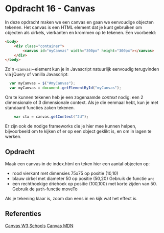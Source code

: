 # Opdracht 16 - Canvas

In deze opdracht maken we een canvas en gaan we eenvoudige objecten tekenen. Het canvas is een HTML element dat je
kunt gebruiken om objecten als cirkels, vierkanten en krommen op te tekenen. Een voorbeeld:
```html
<body>
    <div class="container">
        <canvas id="myCanvas" width="300px" height="300px"></canvas>
    </div>
</body>
```

Zo'n `<canvas>`-element kun je in Javascript natuurlijk eenvoudig terugvinden via jQuery of vanilla Javascript:
```javascript
  var myCanvas = $("#myCanvas");
  var myCanvas = document.getElementById("myCanvas");
```

Om te kunnen tekenen heb je een zogenaamde *context* nodig: een 2 dimensionale of 3 dimensionale context. Als je die 
eenmaal hebt, kun je met standaard functies zaken tekenen.  

```javascript
    var ctx = canvas.getContext("2d");
```   
Er zijn ook de nodige frameworks die je hier mee kunnen helpen, bijvoorbeeld om te kijken of er op een object geklikt 
is, en om in lagen te werken.

## Opdracht
Maak een canvas in de index.html en teken hier een aantal objecten op:
  * rood vierkant met dimensies 75x75 op positie (10,10)
  * blauw cirkel met diameter 50 op positie (50,20) Gebruik de functie `arc`
  * een rechthoekige driehoek op positie (100,100) met korte zijden van 50. Gebruik de `path`-functie moveTo 

Als je tekening klaar is, zoom dan eens in en kijk wat het effect is.

## Referenties
[Canvas W3 Schools](https://www.w3schools.com/graphics/canvas_drawing.asp)
[Canvas MDN](https://developer.mozilla.org/nl/docs/Web/API/Canvas_API/Tutorial)